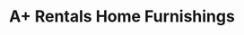 ---
title: "A+ Rentals Home Furnishings"
url: /greenville/a-rentals-home-furnishings/
shop: storage rental
---